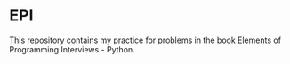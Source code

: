 # EPI
This repository contains my practice for problems in the book Elements of Programming Interviews - Python.
